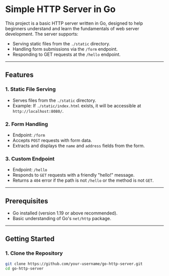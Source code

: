 # Simple HTTP Server in Go

This project is a basic HTTP server written in Go, designed to help beginners understand and learn the fundamentals of web server development. The server supports:
- Serving static files from the `./static` directory.
- Handling form submissions via the `/form` endpoint.
- Responding to GET requests at the `/hello` endpoint.

---

## Features

### 1. **Static File Serving**
- Serves files from the `./static` directory.
- Example: If `./static/index.html` exists, it will be accessible at `http://localhost:8080/`.

### 2. **Form Handling**
- Endpoint: `/form`
- Accepts `POST` requests with form data.
- Extracts and displays the `name` and `address` fields from the form.

### 3. **Custom Endpoint**
- Endpoint: `/hello`
- Responds to `GET` requests with a friendly "hello!" message.
- Returns a `404` error if the path is not `/hello` or the method is not `GET`.

---

## Prerequisites

- Go installed (version 1.19 or above recommended).
- Basic understanding of Go's `net/http` package.

---

## Getting Started

### 1. Clone the Repository
```bash
git clone https://github.com/your-username/go-http-server.git
cd go-http-server
